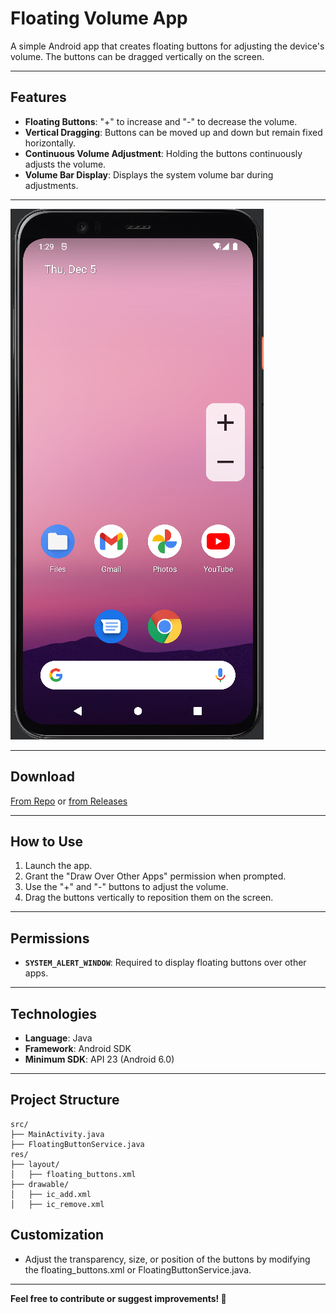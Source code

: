 # Floating Volume App

A simple Android app that creates floating buttons for adjusting the device's volume. The buttons can be dragged vertically on the screen.

---

## Features
- **Floating Buttons**: "+" to increase and "-" to decrease the volume.
- **Vertical Dragging**: Buttons can be moved up and down but remain fixed horizontally.
- **Continuous Volume Adjustment**: Holding the buttons continuously adjusts the volume.
- **Volume Bar Display**: Displays the system volume bar during adjustments.

---

![Floating Volume App Image](release/img.png)


---

## Download

[From Repo](release/FloatingVolume.apk)
 or 
[from Releases]([release/FloatingVolume.apk](https://github.com/BrunooDosAnjos/FloatingVolume/releases))

---

## How to Use
1. Launch the app.
2. Grant the "Draw Over Other Apps" permission when prompted.
3. Use the "+" and "-" buttons to adjust the volume.
4. Drag the buttons vertically to reposition them on the screen.

---

## Permissions
- **`SYSTEM_ALERT_WINDOW`**: Required to display floating buttons over other apps.

---

## Technologies
- **Language**: Java
- **Framework**: Android SDK
- **Minimum SDK**: API 23 (Android 6.0)

---

## Project Structure
```plaintext
src/
├── MainActivity.java
├── FloatingButtonService.java
res/
├── layout/
│   ├── floating_buttons.xml
├── drawable/
│   ├── ic_add.xml
│   ├── ic_remove.xml
```

## Customization
- Adjust the transparency, size, or position of the buttons by modifying the floating_buttons.xml or FloatingButtonService.java.

---

**Feel free to contribute or suggest improvements! 🚀**


